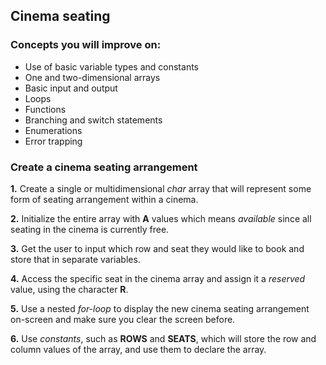 ## Cinema seating

### Concepts you will improve on:

- Use of basic variable types and constants
- One and two-dimensional arrays
- Basic input and output
- Loops
- Functions
- Branching and switch statements
- Enumerations
- Error trapping

### Create a cinema seating arrangement

<b>1.</b> Create a single or multidimensional <i>char</i> array that will represent some form of seating arrangement within a cinema. 

<b>2.</b> Initialize the entire array with <b>A</b> values which means <i>available</i> since all seating in the cinema is currently free. 

<b>3.</b> Get the user to input which row and seat they would like to book and store that in separate variables. 

<b>4.</b> Access the specific seat in the cinema array and assign it a <i>reserved</i> value, using the character <b>R</b>. 

<b>5.</b> Use a nested <i>for-loop</i> to display the new cinema seating arrangement on-screen and make sure you clear the screen before. 

<b>6.</b> Use <i>constants</i>, such as <b>ROWS</b> and <b>SEATS</b>, which will store the row and column values of the array, and use them to declare the array. 

